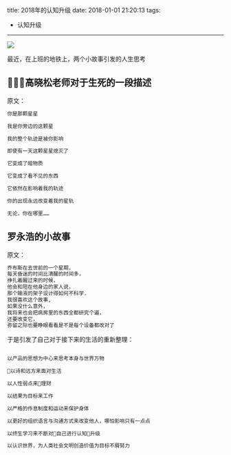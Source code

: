 title: 2018年的认知升级
date: 2018-01-01 21:20:13
tags:
  - 认知升级
---

![](https://ws4.sinaimg.cn/large/006tNc79gy1fo39s8tm8tj30ex08cq3d.jpg)

最近，在上班的地铁上，两个小故事引发的人生思考

## 高晓松老师对于生死的一段描述

原文：

``` bash
你是那颗星星

我是你旁边的这颗星

我的整个轨迹是被你影响

即使有一天这颗星星熄灭了

它变成了暗物质

它变成了看不见的东西

它依然在影响着我的轨迹

你的出现永远改变着我的星轨

无论，你在哪里……

```

## 罗永浩的小故事

原文：

``` bash
乔布斯在去世前的一个星期，
每天昏迷的时间比清醒的时间多，
挣扎着醒过来的时候，
他会和陪在他身边的家人说，
那个输液的架子设计得如何不科学.
我很喜欢这个故事,
如果没什么意外，
我将来也会把病房里的东西全都研究个遍，
还要改变它，
弥留之际也要睁眼看看是不是每个设备都改对了

```

于是引发了自己对于接下来的生活的重新整理：

``` bash

以产品的思想为中心来思考本身与世界万物

以诗和远方来面对生活

以人性弱点来理财

以结果为目标来工作

以严格的作息制度和运动来保护身体

以更好的组织语言与沟通方式来改变他人，哪怕影响只有一点点

以终生学习来不断对自己进行认知升级

以认识世界，为人类社会文明创造价值为目标不屑努力

```